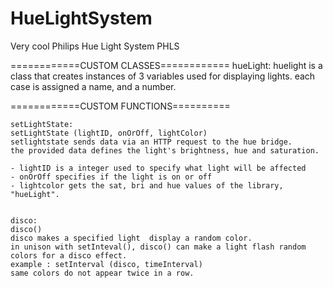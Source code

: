 # HueLightSystem
Very cool Philips Hue Light System PHLS

============CUSTOM CLASSES============
    hueLight:
    huelight is a class that creates instances of 3 variables used for displaying lights.
    each case is assigned a name, and a number. 

============CUSTOM FUNCTIONS==========

    setLightState:
    setLightState (lightID, onOrOff, lightColor)
    setlightstate sends data via an HTTP request to the hue bridge. 
    the provided data defines the light's brightness, hue and saturation.

    - lightID is a integer used to specify what light will be affected
    - onOrOff specifies if the light is on or off
    - lightcolor gets the sat, bri and hue values of the library, "hueLight".


    disco:
    disco()
    disco makes a specified light  display a random color. 
    in unison with setInteval(), disco() can make a light flash random colors for a disco effect.
    example : setInterval (disco, timeInterval)
    same colors do not appear twice in a row.
